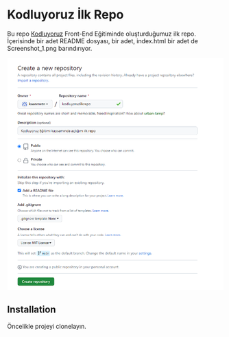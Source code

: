 # Kodluyoruz İlk Repo

Bu repo [Kodluyoruz](https://www.kodluyoruz.org) Front-End Eğitiminde oluşturduğumuz ilk repo. İçerisinde bir adet README dosyası, bir adet, index.html bir adet de Screenshot_1.png barındırıyor.

![](Screenshot_1.png)

## Installation

Öncelikle projeyi clonelayın.

```
